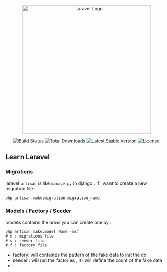 <p align="center"><a href="https://laravel.com" target="_blank"><img src="https://raw.githubusercontent.com/laravel/art/master/logo-lockup/5%20SVG/2%20CMYK/1%20Full%20Color/laravel-logolockup-cmyk-red.svg" width="400" alt="Laravel Logo"></a></p>

<p align="center">
<a href="https://github.com/laravel/framework/actions"><img src="https://github.com/laravel/framework/workflows/tests/badge.svg" alt="Build Status"></a>
<a href="https://packagist.org/packages/laravel/framework"><img src="https://img.shields.io/packagist/dt/laravel/framework" alt="Total Downloads"></a>
<a href="https://packagist.org/packages/laravel/framework"><img src="https://img.shields.io/packagist/v/laravel/framework" alt="Latest Stable Version"></a>
<a href="https://packagist.org/packages/laravel/framework"><img src="https://img.shields.io/packagist/l/laravel/framework" alt="License"></a>
</p>

## Learn Laravel

### Migrations

laravel `artisan` is like `manage.py` in django .
if i want to create a new migration file :
```bash
php artisan make:migration migration_name
```

### Models / Factory / Seeder

models contains the orms you can create one by :
```bach
php artisan make:model Name -msf
# m : migrations file
# s : seeder file
# f : factory file
```
- factory: will containes the pattern of the fake data to init the db 
- seeder : will run the factories , it i will define the count of the fake data
-   